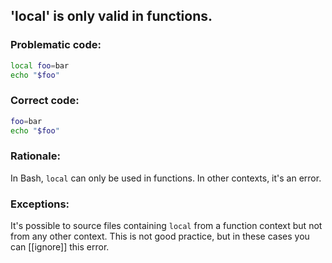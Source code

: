 ## 'local' is only valid in functions.

### Problematic code:

```sh
local foo=bar
echo "$foo"
```

### Correct code:

```sh
foo=bar
echo "$foo"
```
### Rationale:

In Bash, `local` can only be used in functions. In other contexts, it's an error.

### Exceptions:

It's possible to source files containing `local` from a function context but not from any other context. This is not good practice, but in these cases you can [[ignore]] this error.